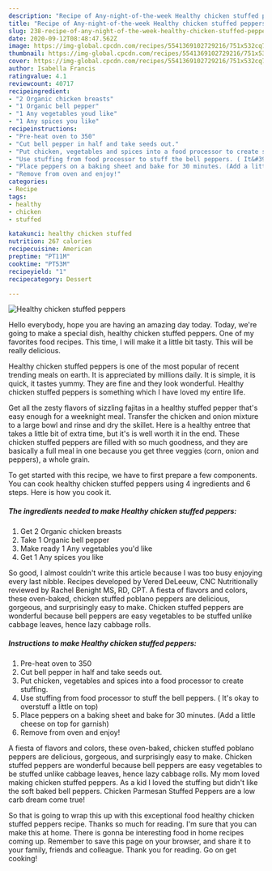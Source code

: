 ```yaml
---
description: "Recipe of Any-night-of-the-week Healthy chicken stuffed peppers"
title: "Recipe of Any-night-of-the-week Healthy chicken stuffed peppers"
slug: 238-recipe-of-any-night-of-the-week-healthy-chicken-stuffed-peppers
date: 2020-09-12T08:48:47.562Z
image: https://img-global.cpcdn.com/recipes/5541369102729216/751x532cq70/healthy-chicken-stuffed-peppers-recipe-main-photo.jpg
thumbnail: https://img-global.cpcdn.com/recipes/5541369102729216/751x532cq70/healthy-chicken-stuffed-peppers-recipe-main-photo.jpg
cover: https://img-global.cpcdn.com/recipes/5541369102729216/751x532cq70/healthy-chicken-stuffed-peppers-recipe-main-photo.jpg
author: Isabella Francis
ratingvalue: 4.1
reviewcount: 40717
recipeingredient:
- "2 Organic chicken breasts"
- "1 Organic bell pepper"
- "1 Any vegetables youd like"
- "1 Any spices you like"
recipeinstructions:
- "Pre-heat oven to 350"
- "Cut bell pepper in half and take seeds out."
- "Put chicken, vegetables and spices into a food processor to create stuffing."
- "Use stuffing from food processor to stuff the bell peppers. ( It&#39;s okay to overstuff a little on top)"
- "Place peppers on a baking sheet and bake for 30 minutes. (Add a little cheese on top for garnish)"
- "Remove from oven and enjoy!"
categories:
- Recipe
tags:
- healthy
- chicken
- stuffed

katakunci: healthy chicken stuffed 
nutrition: 267 calories
recipecuisine: American
preptime: "PT11M"
cooktime: "PT53M"
recipeyield: "1"
recipecategory: Dessert

---
```



![Healthy chicken stuffed peppers](https://img-global.cpcdn.com/recipes/5541369102729216/751x532cq70/healthy-chicken-stuffed-peppers-recipe-main-photo.jpg)

Hello everybody, hope you are having an amazing day today. Today, we're going to make a special dish, healthy chicken stuffed peppers. One of my favorites food recipes. This time, I will make it a little bit tasty. This will be really delicious.

Healthy chicken stuffed peppers is one of the most popular of recent trending meals on earth. It is appreciated by millions daily. It is simple, it is quick, it tastes yummy. They are fine and they look wonderful. Healthy chicken stuffed peppers is something which I have loved my entire life.

Get all the zesty flavors of sizzling fajitas in a healthy stuffed pepper that&#39;s easy enough for a weeknight meal. Transfer the chicken and onion mixture to a large bowl and rinse and dry the skillet. Here is a healthy entree that takes a little bit of extra time, but it&#39;s is well worth it in the end. These chicken stuffed peppers are filled with so much goodness, and they are basically a full meal in one because you get three veggies (corn, onion and peppers), a whole grain.


To get started with this recipe, we have to first prepare a few components. You can cook healthy chicken stuffed peppers using 4 ingredients and 6 steps. Here is how you cook it.

<!--inarticleads1-->

##### The ingredients needed to make Healthy chicken stuffed peppers:

1. Get 2 Organic chicken breasts
1. Take 1 Organic bell pepper
1. Make ready 1 Any vegetables you&#39;d like
1. Get 1 Any spices you like


So good, I almost couldn&#39;t write this article because I was too busy enjoying every last nibble. Recipes developed by Vered DeLeeuw, CNC Nutritionally reviewed by Rachel Benight MS, RD, CPT. A fiesta of flavors and colors, these oven-baked, chicken stuffed poblano peppers are delicious, gorgeous, and surprisingly easy to make. Chicken stuffed peppers are wonderful because bell peppers are easy vegetables to be stuffed unlike cabbage leaves, hence lazy cabbage rolls. 

<!--inarticleads2-->

##### Instructions to make Healthy chicken stuffed peppers:

1. Pre-heat oven to 350
1. Cut bell pepper in half and take seeds out.
1. Put chicken, vegetables and spices into a food processor to create stuffing.
1. Use stuffing from food processor to stuff the bell peppers. ( It&#39;s okay to overstuff a little on top)
1. Place peppers on a baking sheet and bake for 30 minutes. (Add a little cheese on top for garnish)
1. Remove from oven and enjoy!


A fiesta of flavors and colors, these oven-baked, chicken stuffed poblano peppers are delicious, gorgeous, and surprisingly easy to make. Chicken stuffed peppers are wonderful because bell peppers are easy vegetables to be stuffed unlike cabbage leaves, hence lazy cabbage rolls. My mom loved making chicken stuffed peppers. As a kid I loved the stuffing but didn&#39;t like the soft baked bell peppers. Chicken Parmesan Stuffed Peppers are a low carb dream come true! 

So that is going to wrap this up with this exceptional food healthy chicken stuffed peppers recipe. Thanks so much for reading. I'm sure that you can make this at home. There is gonna be interesting food in home recipes coming up. Remember to save this page on your browser, and share it to your family, friends and colleague. Thank you for reading. Go on get cooking!
